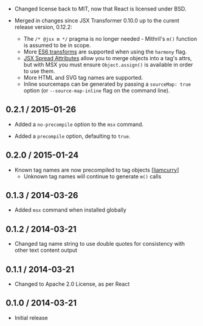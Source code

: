 * Changed license back to MIT, now that React is licensed under BSD.

* Merged in changes since JSX Transformer 0.10.0 up to the curent release
  version, 0.12.2:
  * The `/* @jsx m */` pragma is no longer needed - Mithril's `m()` function is
    assumed to be in scope.
  * More [ES6 transforms](http://kangax.github.io/compat-table/es6/#jsx) are
    supported when using the `harmony` flag.
  * [JSX Spread Attributes](http://facebook.github.io/react/docs/jsx-spread.html)
    allow you to merge objects into a tag's attrs, but with MSX you must ensure
    `Object.assign()` is available in order to use them.
  * More HTML and SVG tag names are supported.
  * Inline sourcemaps can be generated by passing a `sourceMap: true` option (or
    `--source-map-inline` flag on the command line).

## 0.2.1 / 2015-01-26

* Added a `no-precompile` option to the `msx` command.

* Added a `precompile` option, defaulting to `true`.

## 0.2.0 / 2015-01-24

* Known tag names are now precompiled to tag objects \[[liamcurry]\]
  * Unknown tag names will continue to generate `m()` calls

## 0.1.3 / 2014-03-26

* Added `msx` command when installed globally

## 0.1.2 / 2014-03-21

* Changed tag name string to use double quotes for consistency with other text
  content output

## 0.1.1 / 2014-03-21

* Changed to Apache 2.0 License, as per React

## 0.1.0 / 2014-03-21

* Initial release

[liamcurry]: https://github.com/liamcurry